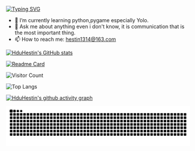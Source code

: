 [![Typing SVG](https://readme-typing-svg.demolab.com?font=Hanalei+Fill&pause=1000&color=FFFFFF&background=000000&center=true&vCenter=true&random=true&width=1080&lines=the+longest+journey+begins+with+a+single+step)](https://git.io/typing-svg)
- 🌱 I’m currently learning python,pygame especially Yolo.
- 💬 Ask me about anything even i don't know, it is communication that is the most important thing.
- 📫 How to reach me: hestin1314@163.com

[![HduHestin's GitHub stats](https://github-readme-stats.vercel.app/api?username=HduHestin&show_icons=true&theme=ambient_gradient)](https://github.com/anuraghazra/github-readme-stats)

[![Readme Card](https://github-readme-stats.vercel.app/api/pin/?username=HduHestin&repo=github-readme-stats)](https://github.com/anuraghazra/github-readme-stats)

![Visitor Count](https://profile-counter.glitch.me/HduHestin/count.svg)

![Top Langs](https://github-readme-stats.vercel.app/api/top-langs/?username=HduHestin&layout=compact&theme=tokyonight)

[![HduHestin's github activity graph](https://github-readme-activity-graph.vercel.app/graph?username=HduHestin&theme=dracula)](https://github.com/ashutosh00710/github-readme-activity-graph)

![](https://raw.githubusercontent.com/HduHestin/HduHestin/output/github-contribution-grid-snake.svg)


<!--
**HduHestin/HduHestin** is a ✨ _special_ ✨ repository because its `README.md` (this file) appears on your GitHub profile.
![GitHub Streak](https://streak-stats.demolab.com/?user=HduHestin)
Here are some ideas to get you started:

- 🔭 I’m currently working on ...
- 🌱 I’m currently learning ...
- 👯 I’m looking to collaborate on ...
- 🤔 I’m looking for help with ...
- 💬 Ask me about ...
- 📫 How to reach me: ...
- 😄 Pronouns: ...
- ⚡ Fun fact: ...
-->
